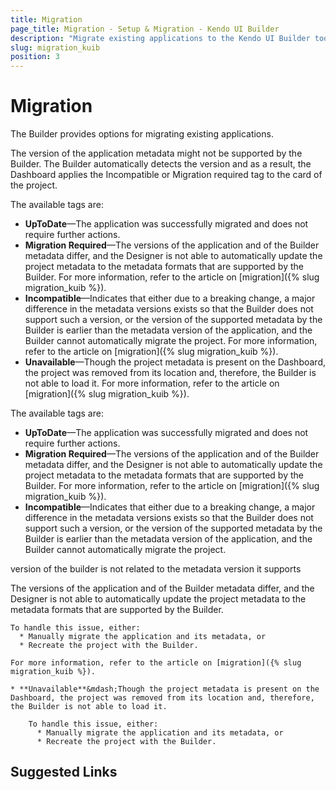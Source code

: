 ```yaml
---
title: Migration
page_title: Migration - Setup & Migration - Kendo UI Builder
description: "Migrate existing applications to the Kendo UI Builder tool for creating and managing Angular and AngularJS-based web applications."
slug: migration_kuib
position: 3
---
```


# Migration

The Builder provides options for migrating existing applications.

The version of the application metadata might not be supported by the Builder. The Builder automatically detects the version and as a result, the Dashboard applies the Incompatible or Migration required tag to the card of the project.   

The available tags are:

* **UpToDate**&mdash;The application was successfully migrated and does not require further actions.
* **Migration Required**&mdash;The versions of the application and of the Builder metadata differ, and the Designer is not able to automatically update the project metadata to the metadata formats that are supported by the Builder. For more information, refer to the article on [migration]({% slug migration_kuib %}).
* **Incompatible**&mdash;Indicates that either due to a breaking change, a major difference in the metadata versions exists so that the Builder does not support such a version, or the version of the supported metadata by the Builder is earlier than the metadata version of the application, and the Builder cannot automatically migrate the project. For more information, refer to the article on [migration]({% slug migration_kuib %}).
* **Unavailable**&mdash;Though the project metadata is present on the Dashboard, the project was removed from its location and, therefore, the Builder is not able to load it. For more information, refer to the article on [migration]({% slug migration_kuib %}).


The available tags are:

* **UpToDate**&mdash;The application was successfully migrated and does not require further actions.
* **Migration Required**&mdash;The versions of the application and of the Builder metadata differ, and the Designer is not able to automatically update the project metadata to the metadata formats that are supported by the Builder. For more information, refer to the article on [migration]({% slug migration_kuib %}).
* **Incompatible**&mdash;Indicates that either due to a breaking change, a major difference in the metadata versions exists so that the Builder does not support such a version, or the version of the supported metadata by the Builder is earlier than the metadata version of the application, and the Builder cannot automatically migrate the project.


version of the builder is not related to the metadata version it supports


The versions of the application and of the Builder metadata differ,  and the Designer is not able to automatically update the project metadata to the metadata formats that are supported by the Builder.

    To handle this issue, either:
      * Manually migrate the application and its metadata, or
      * Recreate the project with the Builder.

    For more information, refer to the article on [migration]({% slug migration_kuib %}).

    * **Unavailable**&mdash;Though the project metadata is present on the Dashboard, the project was removed from its location and, therefore, the Builder is not able to load it.

        To handle this issue, either:
          * Manually migrate the application and its metadata, or
          * Recreate the project with the Builder.

## Suggested Links
